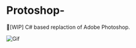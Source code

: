 # Protoshop-
🔎[WIP] C# based replaction of Adobe Photoshop. 

<img src="https://i.gyazo.com/6ab86ead4e22c2510a41ae8dd98e2c10.mp4" alt="Gif">
